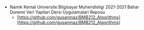 * Namik Kemal Universite Bilgisayar Muhendisligi 2021-2021 Bahar Donemi Veri Yapilari Dersi Uygulamalari Reposu
    * [https://github.com/gusanmaz/BMB212_Algorithms](https://github.com/gusanmaz/BMB212_Algorithms)
